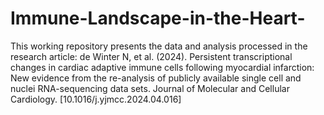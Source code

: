 # Immune-Landscape-in-the-Heart-
This working repository presents the data and analysis processed in the research article: 
de Winter N, et al. (2024). Persistent transcriptional changes in cardiac adaptive immune cells following myocardial infarction: New evidence from the re-analysis of publicly available single cell and nuclei RNA-sequencing data sets. Journal of Molecular and Cellular Cardiology. [10.1016/j.yjmcc.2024.04.016]

